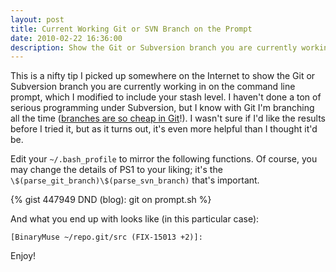 ```yaml
---
layout: post
title: Current Working Git or SVN Branch on the Prompt
date: 2010-02-22 16:36:00
description: Show the Git or Subversion branch you are currently working in on the command line prompt.
---
```


This is a nifty tip I picked up somewhere on the Internet to show the Git or Subversion branch you are currently working in on the command line prompt, which I modified to include your stash level. I haven't done a ton of serious programming under Subversion, but I know with Git I'm branching all the time ([branches are so cheap in Git](http://whygitisbetterthanx.com/#cheap-local-branching)!). I wasn't sure if I'd like the results before I tried it, but as it turns out, it's even more helpful than I thought it'd be.

Edit your `~/.bash_profile` to mirror the following functions. Of course, you may change the details of PS1 to your liking; it's the `\$(parse_git_branch)\$(parse_svn_branch)` that's important.


{% gist 447949 DND (blog): git on prompt.sh %}

And what you end up with looks like (in this particular case):

`[BinaryMuse ~/repo.git/src (FIX-15013 +2)]:`

Enjoy!